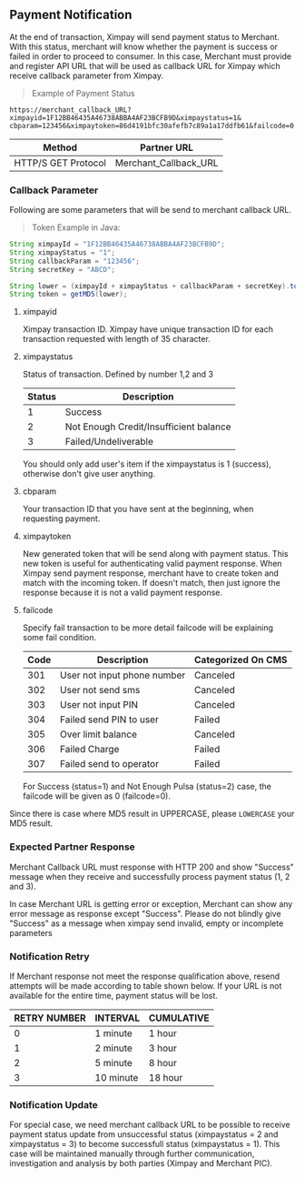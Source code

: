 ## Payment Notification

At the end of transaction, Ximpay will send payment status to Merchant. With this status, merchant will know 
whether the payment is success or failed in order to proceed to consumer. In this case, Merchant must provide 
and register API URL that will be used as callback URL for Ximpay which receive callback parameter from 
Ximpay.

> Example of Payment Status

```text
https://merchant_callback_URL?ximpayid=1F12BB46435A46738ABBA4AF23BCFB9D&ximpaystatus=1&
cbparam=123456&ximpaytoken=86d4191bfc30afefb7c89a1a17ddfb61&failcode=0
```

Method | Partner URL
-----|-------
HTTP/S GET Protocol | Merchant_Callback_URL

### Callback Parameter

Following are some parameters that will be send to merchant callback URL.

> Token Example in Java:

```java 
String ximpayId = "1F12BB46435A46738ABBA4AF23BCFB9D";
String ximpayStatus = "1";
String callbackParam = "123456";
String secretKey = "ABCD";

String lower = (ximpayId + ximpayStatus + callbackParam + secretKey).toLowerCase();
String token = getMD5(lower);
```

1. ximpayid
    
    Ximpay transaction ID. Ximpay have unique transaction ID for each transaction requested with length of 35 
character.

2. ximpaystatus
    
    Status of transaction. Defined by number 1,2 and 3

    Status | Description
    ----|-----
    1 | Success
    2 | Not Enough Credit/Insufficient balance
    3 | Failed/Undeliverable

    You should only add user's item if the ximpaystatus is 1 (success), otherwise don't give user anything.

3. cbparam
    
    Your transaction ID that you have sent at the beginning, when requesting payment.

4. ximpaytoken

    New generated token that will be send along with payment status. This new token is useful for 
    authenticating valid payment response. When Ximpay send payment response, merchant have to create 
    token and match with the incoming token. If doesn't match, then just ignore the response because it is not 
    a valid payment response.    

5. failcode

    Specify fail transaction to be more detail failcode will be explaining some fail condition.

    Code| Description | Categorized On CMS
    ---|----|-----
    301|  User not input phone number | Canceled
    302|  User not send sms | Canceled
    303|  User not input PIN | Canceled
    304|  Failed send PIN to user | Failed
    305|  Over limit balance | Canceled
    306|  Failed Charge | Failed
    307|  Failed send to operator | Failed

    For  Success (status=1) and Not Enough Pulsa (status=2) case, the failcode will be given as 0 (failcode=0).

<aside class="notice">
Since there is case where MD5 result in UPPERCASE, please <code>LOWERCASE</code> your MD5 result.
</aside>

### Expected Partner Response

Merchant Callback URL must response with HTTP 200 and show "Success" message when they receive and 
successfully process payment status (1, 2 and 3). 

In case Merchant URL is getting error or exception, Merchant can show any error message as response except 
"Success". Please do not blindly give "Success" as a message when ximpay send invalid, empty or incomplete 
parameters

### Notification Retry

If Merchant response not meet the response qualification above, resend attempts will be made according to 
table shown below. If your URL is not available for the entire time, payment status will be lost.

RETRY NUMBER | INTERVAL | CUMULATIVE
-----|----|----
0 | 1 minute|  1 hour
1 | 2 minute|  3 hour
2 | 5 minute|  8 hour
3 | 10 minute | 18 hour

### Notification Update

For special case, we need merchant callback URL to be possible to receive payment status update from 
unsuccessful status (ximpaystatus = 2 and ximpaystatus = 3) to become successfull status (ximpaystatus = 1). 
This case will be maintained manually through further communication, investigation and analysis by both parties 
(Ximpay and Merchant PIC).